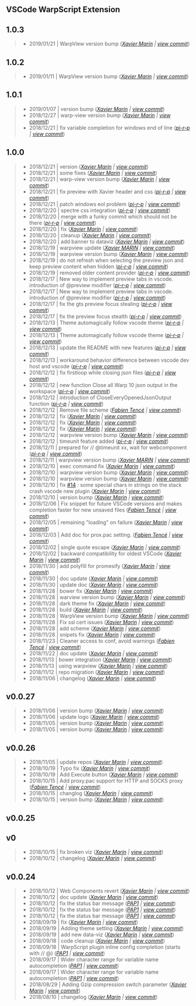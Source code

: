 VSCode WarpScript Extension
---

## 1.0.3

> +  2019/01/21  | WarpView version bump  (*[Xavier Marin](marin.xavier@gmail.com) | [view commit](https://github.com/senx/VSCode-WarpScriptLanguage//commit/d5b046111108666176fa248fd342d695cc2e6d93)*)

## 1.0.2

> +  2019/01/11  | WarpView version bump  (*[Xavier Marin](marin.xavier@gmail.com) | [view commit](https://github.com/senx/VSCode-WarpScriptLanguage//commit/7b595e2e049218afaaacf50d76edf220b548fd87)*)

## 1.0.1

> +  2019/01/07  | version bump  (*[Xavier Marin](marin.xavier@gmail.com) | [view commit](https://github.com/senx/VSCode-WarpScriptLanguage//commit/738e539204d3f9b04d4d9e1e062798c9bb0725f3)*)
> +  2018/12/27  | warp-view version bump  (*[Xavier Marin](marin.xavier@gmail.com) | [view commit](https://github.com/senx/VSCode-WarpScriptLanguage//commit/a064e320c581b50af5b06b554c53453c45a35b10)*)
> +  2018/12/21  | fix variable completion for windows end of line  (*[pi-r-p](pierre.papin@senx.io) | [view commit](https://github.com/senx/VSCode-WarpScriptLanguage//commit/236ae38ffb0f9b51b826000c4e2d731fc051cf19)*)

## 1.0.0

> +  2018/12/21  | version  (*[Xavier Marin](marin.xavier@gmail.com) | [view commit](https://github.com/senx/VSCode-WarpScriptLanguage//commit/63a65efe9bad0987ed1d0c2a8c48af6e88db1f46)*)
> +  2018/12/21  | some fixes  (*[Xavier Marin](marin.xavier@gmail.com) | [view commit](https://github.com/senx/VSCode-WarpScriptLanguage//commit/6e30b53ec1d9fd66c82d679de729c1e1e3e56ac9)*)
> +  2018/12/21  | warp-view version bump  (*[Xavier Marin](marin.xavier@gmail.com) | [view commit](https://github.com/senx/VSCode-WarpScriptLanguage//commit/83fdd1f96b5828a4fb1e034596a4442644082fae)*)
> +  2018/12/21  | fix preview with Xavier header and css  (*[pi-r-p](pierre.papin@senx.io) | [view commit](https://github.com/senx/VSCode-WarpScriptLanguage//commit/b232d0eb835ef328b2901137a10a52e577760d33)*)
> +  2018/12/21  | patch windows eol problem  (*[pi-r-p](pierre.papin@senx.io) | [view commit](https://github.com/senx/VSCode-WarpScriptLanguage//commit/ffee44a86cd69e8373c35f822bb7ee8a4649cb91)*)
> +  2018/12/20  | spectre css integration  (*[pi-r-p](pierre.papin@senx.io) | [view commit](https://github.com/senx/VSCode-WarpScriptLanguage//commit/c65a6cb941f033d749c5710fa3069469b8c498b7)*)
> +  2018/12/20  | merge with a funky commit which should not be there  (*[pi-r-p](pierre.papin@senx.io) | [view commit](https://github.com/senx/VSCode-WarpScriptLanguage//commit/06b2a45014eb7ee0a5b9421aa8e6230a24956bf4)*)
> +  2018/12/20  | fix  (*[Xavier Marin](marin.xavier@gmail.com) | [view commit](https://github.com/senx/VSCode-WarpScriptLanguage//commit/b84e80c8a3375622208b44edf083d6bcf38b93fc)*)
> +  2018/12/20  | cleanup  (*[Xavier Marin](marin.xavier@gmail.com) | [view commit](https://github.com/senx/VSCode-WarpScriptLanguage//commit/73c88d4bcb880ce5555ebea09bb02593c4ba1c9f)*)
> +  2018/12/20  | add banner to dataviz  (*[Xavier Marin](marin.xavier@gmail.com) | [view commit](https://github.com/senx/VSCode-WarpScriptLanguage//commit/a9adf08effd604df87ede89ca5e5eafd8012293f)*)
> +  2018/12/19  | warpview update  (*[Xavier MARIN](marin.xavier@gmail.com) | [view commit](https://github.com/senx/VSCode-WarpScriptLanguage//commit/005ba75433478880333803970bc020c6a5207693)*)
> +  2018/12/19  | warpview version bump  (*[Xavier Marin](marin.xavier@gmail.com) | [view commit](https://github.com/senx/VSCode-WarpScriptLanguage//commit/b1d54fee05c05323b015f17dab33c1d5c6f79287)*)
> +  2018/12/19  | do not refresh when selecting the preview json and keep preview content when hidden  (*[pi-r-p](pierre.papin@senx.io) | [view commit](https://github.com/senx/VSCode-WarpScriptLanguage//commit/362bf5acf046e8bc7a216725873a119808c9fa02)*)
> +  2018/12/19  | removed older content provider  (*[pi-r-p](pierre.papin@senx.io) | [view commit](https://github.com/senx/VSCode-WarpScriptLanguage//commit/b5b0a2a2becfbefa93f272208540f58a13e79162)*)
> +  2018/12/17  | New way to implement preview tabs in vscode. introduction of @preview modifier  (*[pi-r-p](pierre.papin@senx.io) | [view commit](https://github.com/senx/VSCode-WarpScriptLanguage//commit/4447541a44c8b36ac6ec85adff415f8d8c369628)*)
> +  2018/12/17  | New way to implement preview tabs in vscode. introduction of @preview modifier  (*[pi-r-p](pierre.papin@senx.io) | [view commit](https://github.com/senx/VSCode-WarpScriptLanguage//commit/70dad1d2c2e82004a3b1a13be69ad20dec8404a8)*)
> +  2018/12/17  | fix the gts preview focus stealing  (*[pi-r-p](pierre.papin@senx.io) | [view commit](https://github.com/senx/VSCode-WarpScriptLanguage//commit/0b2c2a28526b5dd969a0b76898dfa80facf6e114)*)
> +  2018/12/17  | fix the preview focus stealth  (*[pi-r-p](pierre.papin@senx.io) | [view commit](https://github.com/senx/VSCode-WarpScriptLanguage//commit/4cfc530477c93e5bf1f904421184c0bab82b5aff)*)
> +  2018/12/13  | Theme automagically follow vscode theme  (*[pi-r-p](pierre.papin@senx.io) | [view commit](https://github.com/senx/VSCode-WarpScriptLanguage//commit/3916150db55ac7b639450d5cf839e3c50fbb87a6)*)
> +  2018/12/13  | Theme automagically follow vscode theme  (*[pi-r-p](pierre.papin@senx.io) | [view commit](https://github.com/senx/VSCode-WarpScriptLanguage//commit/8df583c0963e19e7bf1d7077a73e86b0efc88e6a)*)
> +  2018/12/13  | update the README with new features  (*[pi-r-p](pierre.papin@senx.io) | [view commit](https://github.com/senx/VSCode-WarpScriptLanguage//commit/87bd5cd97a48c8e08abb77609d4a44572fccdfd3)*)
> +  2018/12/13  | workaround behavior difference between vscode dev host and vscode  (*[pi-r-p](pierre.papin@senx.io) | [view commit](https://github.com/senx/VSCode-WarpScriptLanguage//commit/f038cbc20655039ab43246994b2a3f6322013389)*)
> +  2018/12/12  | fix firstloop while closing json files  (*[pi-r-p](pierre.papin@senx.io) | [view commit](https://github.com/senx/VSCode-WarpScriptLanguage//commit/fe4637c02a01de27f94831f54e91e558b2e68b5e)*)
> +  2018/12/12  | new function Close all Warp 10 json output in the workspace  (*[pi-r-p](pierre.papin@senx.io) | [view commit](https://github.com/senx/VSCode-WarpScriptLanguage//commit/420132ce5b7e05df58559f0c717959ab5538113a)*)
> +  2018/12/12  | introduction of CloseEveryOpenedJsonOutput function  (*[pi-r-p](pierre.papin@senx.io) | [view commit](https://github.com/senx/VSCode-WarpScriptLanguage//commit/69ed30d253e7a5abc6963bf676ef1be241f937f8)*)
> +  2018/12/12  | Remove file scheme  (*[Fabien Tencé](fabien.tence@senx.io) | [view commit](https://github.com/senx/VSCode-WarpScriptLanguage//commit/4b17db77135c162c4932a9e4804b74a76d6f43d1)*)
> +  2018/12/12  | fix  (*[Xavier Marin](marin.xavier@gmail.com) | [view commit](https://github.com/senx/VSCode-WarpScriptLanguage//commit/5767261a6439629e23e7518016f5f8211b1cc0fb)*)
> +  2018/12/12  | fix  (*[Xavier Marin](marin.xavier@gmail.com) | [view commit](https://github.com/senx/VSCode-WarpScriptLanguage//commit/42ba4a851e6a9d68ecdd0694eb985a7eab2db9b7)*)
> +  2018/12/12  | fix  (*[Xavier Marin](marin.xavier@gmail.com) | [view commit](https://github.com/senx/VSCode-WarpScriptLanguage//commit/f38a139cc1702da7f6289f521ea20f3f1e4b8328)*)
> +  2018/12/12  | warpview version bump  (*[Xavier Marin](marin.xavier@gmail.com) | [view commit](https://github.com/senx/VSCode-WarpScriptLanguage//commit/b943d3ca1fd5cb1d00feded73058fcdeffaea696)*)
> +  2018/12/12  | timeunit feature added  (*[pi-r-p](pierre.papin@senx.io) | [view commit](https://github.com/senx/VSCode-WarpScriptLanguage//commit/1ea630d50f585d09f9576dbba43da3140a01c1e7)*)
> +  2018/12/11  | prepared for // @timeunit xx, wait for webcomponent  (*[pi-r-p](pierre.papin@senx.io) | [view commit](https://github.com/senx/VSCode-WarpScriptLanguage//commit/b1a2d2fe3d5a5ec3bbcd95c57a8fdcdc0e63d9a7)*)
> +  2018/12/11  | warpview version bump  (*[Xavier MARIN](marin.xavier@gmail.com) | [view commit](https://github.com/senx/VSCode-WarpScriptLanguage//commit/7982f1a66664ceb8d7852d6d06649c8cfacc56f1)*)
> +  2018/12/10  | exec command fix  (*[Xavier Marin](marin.xavier@gmail.com) | [view commit](https://github.com/senx/VSCode-WarpScriptLanguage//commit/f7073405961303af6377e38274810a9ee43dfd01)*)
> +  2018/12/10  | warpview version bump  (*[Xavier Marin](marin.xavier@gmail.com) | [view commit](https://github.com/senx/VSCode-WarpScriptLanguage//commit/c30f46bb0b529bd7eba35a052ea10931fd9a745f)*)
> +  2018/12/10  | warpview version bump  (*[Xavier Marin](marin.xavier@gmail.com) | [view commit](https://github.com/senx/VSCode-WarpScriptLanguage//commit/1138860787a238d13b5cd79881a7757914b4018a)*)
> +  2018/12/10  | fix [#14](https://github.com/senx/VSCode-WarpScriptLanguage//issues/14) : some special chars in strings on the stack crash vscode new plugin  (*[Xavier Marin](marin.xavier@gmail.com) | [view commit](https://github.com/senx/VSCode-WarpScriptLanguage//commit/51276025c75ae5d127a7b1b838c35b39a4b0cae0)*)
> +  2018/12/10  | version bump  (*[Xavier Marin](marin.xavier@gmail.com) | [view commit](https://github.com/senx/VSCode-WarpScriptLanguage//commit/24237c562fdda40f70fad05a8f90d94431a47135)*)
> +  2018/12/06  | Fix snippet for future VSCode versions and makes completion faster for new unsaved files  (*[Fabien Tencé](fabien.tence@senx.io) | [view commit](https://github.com/senx/VSCode-WarpScriptLanguage//commit/a9aedbaf7d8ea1a76b892103da28907bae503266)*)
> +  2018/12/05  | remaining "loading" on failure  (*[Xavier Marin](marin.xavier@gmail.com) | [view commit](https://github.com/senx/VSCode-WarpScriptLanguage//commit/2567ac05df312bf4a9ba31ac99f3ccc31bfd094a)*)
> +  2018/12/03  | Add doc for prox.pac setting.  (*[Fabien Tencé](fabien.tence@senx.io) | [view commit](https://github.com/senx/VSCode-WarpScriptLanguage//commit/dcdfb7fd1b82d451bcffc9d3f01aafa90c9c148f)*)
> +  2018/12/02  | single quote escape  (*[Xavier Marin](marin.xavier@gmail.com) | [view commit](https://github.com/senx/VSCode-WarpScriptLanguage//commit/d9cb734fa79edd424c4844be84a0b91a47452367)*)
> +  2018/12/02  | backward compatibility for oldest VSCode  (*[Xavier Marin](marin.xavier@gmail.com) | [view commit](https://github.com/senx/VSCode-WarpScriptLanguage//commit/d83545933d5629f5ff0992d279621a48605a0b0e)*)
> +  2018/11/30  | add polyfill for promesify  (*[Xavier Marin](marin.xavier@gmail.com) | [view commit](https://github.com/senx/VSCode-WarpScriptLanguage//commit/441481ba47c96d0f4c9c9e9ac90d44024560da99)*)
> +  2018/11/30  | doc update  (*[Xavier Marin](marin.xavier@gmail.com) | [view commit](https://github.com/senx/VSCode-WarpScriptLanguage//commit/a978718e7d09bd88406993744cbba892d0bdf3c6)*)
> +  2018/11/30  | update doc  (*[Xavier Marin](marin.xavier@gmail.com) | [view commit](https://github.com/senx/VSCode-WarpScriptLanguage//commit/e8811222a33318dd76be89d1e195f06779751330)*)
> +  2018/11/28  | bower fix  (*[Xavier Marin](marin.xavier@gmail.com) | [view commit](https://github.com/senx/VSCode-WarpScriptLanguage//commit/80e91919512ce504a6dd1c4f6c7ac1ae252df8b3)*)
> +  2018/11/28  | warview version bump  (*[Xavier Marin](marin.xavier@gmail.com) | [view commit](https://github.com/senx/VSCode-WarpScriptLanguage//commit/2700aa6a269d77e6c5b4b2f14efcc19c1e57c507)*)
> +  2018/11/28  | dark theme fix  (*[Xavier Marin](marin.xavier@gmail.com) | [view commit](https://github.com/senx/VSCode-WarpScriptLanguage//commit/b68155661bdb1dad3ca57da8a0d5a723353e5bf0)*)
> +  2018/11/28  | build  (*[Xavier Marin](marin.xavier@gmail.com) | [view commit](https://github.com/senx/VSCode-WarpScriptLanguage//commit/c289ccd963bf3ca30a230735b2ed24670c29d1f1)*)
> +  2018/11/28  | WarpView version bump  (*[Xavier Marin](marin.xavier@gmail.com) | [view commit](https://github.com/senx/VSCode-WarpScriptLanguage//commit/0bc95f223b19409320d4e7a2de158e28d1ffa551)*)
> +  2018/11/28  | Fix ssl cert issues  (*[Xavier Marin](marin.xavier@gmail.com) | [view commit](https://github.com/senx/VSCode-WarpScriptLanguage//commit/4eb18798b43f0007635b0221bb042054392d2e75)*)
> +  2018/11/28  | add scheme  (*[Xavier Marin](marin.xavier@gmail.com) | [view commit](https://github.com/senx/VSCode-WarpScriptLanguage//commit/7e70ff13b533f710d7505d22c19f6f5df13e6244)*)
> +  2018/11/28  | snipets fix  (*[Xavier Marin](marin.xavier@gmail.com) | [view commit](https://github.com/senx/VSCode-WarpScriptLanguage//commit/00a81a58f4c162bfe8aac055a93366d3b491ca11)*)
> +  2018/11/23  | Cleaner access to conf, avoid warnings  (*[Fabien Tencé](fabien.tence@senx.io) | [view commit](https://github.com/senx/VSCode-WarpScriptLanguage//commit/76500e4db3a43e1f0e59c0076907570aa5460db3)*)
> +  2018/11/22  | doc update  (*[Xavier Marin](marin.xavier@gmail.com) | [view commit](https://github.com/senx/VSCode-WarpScriptLanguage//commit/30a00f9d246d33d4951b76a3ca31caf1803ddca6)*)
> +  2018/11/13  | bower integration  (*[Xavier Marin](marin.xavier@gmail.com) | [view commit](https://github.com/senx/VSCode-WarpScriptLanguage//commit/c69587c793bac9e0f1bab205273f9eb245fa0d44)*)
> +  2018/11/13  | using warpview  (*[Xavier Marin](marin.xavier@gmail.com) | [view commit](https://github.com/senx/VSCode-WarpScriptLanguage//commit/88b10b83bba5a7cd3bea29b206fedf536eb933d3)*)
> +  2018/11/12  | repo migration  (*[Xavier Marin](marin.xavier@gmail.com) | [view commit](https://github.com/senx/VSCode-WarpScriptLanguage//commit/498fa651ad7a68289abc798d57683bfbaf050a49)*)
> +  2018/11/06  | changelog  (*[Xavier Marin](marin.xavier@gmail.com) | [view commit](https://github.com/senx/VSCode-WarpScriptLanguage//commit/02c492e48e1f58962432e2bd9e676092b2b4066b)*)

## v0.0.27

> +  2018/11/06  | version bump  (*[Xavier Marin](marin.xavier@gmail.com) | [view commit](https://github.com/senx/VSCode-WarpScriptLanguage//commit/9bd83ac2492e172201316e6903d67996c6f83596)*)
> +  2018/11/06  | update logo  (*[Xavier Marin](marin.xavier@gmail.com) | [view commit](https://github.com/senx/VSCode-WarpScriptLanguage//commit/d178763342ff27c914fabc884706ab6e96d2b889)*)
> +  2018/11/05  | version bump  (*[Xavier Marin](marin.xavier@gmail.com) | [view commit](https://github.com/senx/VSCode-WarpScriptLanguage//commit/504f993e14a90f4234a7989ad0f272337ff374cb)*)
> +  2018/11/05  | version bump  (*[Xavier Marin](marin.xavier@gmail.com) | [view commit](https://github.com/senx/VSCode-WarpScriptLanguage//commit/63c5a88cfbdb871445194680877b57a9eab77e5f)*)

## v0.0.26

> +  2018/11/05  | update repos  (*[Xavier Marin](marin.xavier@gmail.com) | [view commit](https://github.com/senx/VSCode-WarpScriptLanguage//commit/d388c5fee9b7e02afcd3ecbb47422fee040c4fba)*)
> +  2018/10/19  | Typo fix  (*[Xavier Marin](marin.xavier@gmail.com) | [view commit](https://github.com/senx/VSCode-WarpScriptLanguage//commit/01abfca120e043ffa1b1970f8eec6973fee98fb4)*)
> +  2018/10/19  | Add Execute button  (*[Xavier Marin](marin.xavier@gmail.com) | [view commit](https://github.com/senx/VSCode-WarpScriptLanguage//commit/15556041f04413fd8c947fb17acea37de049209a)*)
> +  2018/10/15  | Add proxy.pac support for HTTP and SOCKS proxy  (*[Fabien Tencé](fabien.tence@cityzendata.com) | [view commit](https://github.com/senx/VSCode-WarpScriptLanguage//commit/1c4b04c18c725170b2d3cdde65ab6094f717e3af)*)
> +  2018/10/15  | changlog  (*[Xavier Marin](marin.xavier@gmail.com) | [view commit](https://github.com/senx/VSCode-WarpScriptLanguage//commit/ab691c4ade9e1558d8fee6ddbdf8e6f3a4361368)*)
> +  2018/10/15  | version bump  (*[Xavier Marin](marin.xavier@gmail.com) | [view commit](https://github.com/senx/VSCode-WarpScriptLanguage//commit/17616ccb9c4b5949800485c199ec6d84427f2176)*)

## v0.0.25


## v0

> +  2018/10/15  | fix broken viz  (*[Xavier Marin](marin.xavier@gmail.com) | [view commit](https://github.com/senx/VSCode-WarpScriptLanguage//commit/668cac492c2e203698c205d59afbdee013543b3f)*)
> +  2018/10/12  | changelog  (*[Xavier Marin](marin.xavier@gmail.com) | [view commit](https://github.com/senx/VSCode-WarpScriptLanguage//commit/70ad84a47599fef5d38bb9d4a22b2eb57561c3f3)*)

## v0.0.24

> +  2018/10/12  | Web Components revert  (*[Xavier Marin](marin.xavier@gmail.com) | [view commit](https://github.com/senx/VSCode-WarpScriptLanguage//commit/95aaab846ee1156c068bcdff9f4c220b7b7aeaf5)*)
> +  2018/10/12  | doc update  (*[Xavier Marin](marin.xavier@gmail.com) | [view commit](https://github.com/senx/VSCode-WarpScriptLanguage//commit/d89730b6e8af6008e7020a0be47e233d6eed3a6f)*)
> +  2018/10/12  | fix the status bar message  (*[PAP1](pierre.papin@cityzendata.com) | [view commit](https://github.com/senx/VSCode-WarpScriptLanguage//commit/b2e13343714eea4c5f21dc0a84891f241339f18e)*)
> +  2018/10/12  | fix the status bar message  (*[PAP1](pierre.papin@cityzendata.com) | [view commit](https://github.com/senx/VSCode-WarpScriptLanguage//commit/6d0e07dee23ae86bf3db43da3c37f6cdd0a4b2b8)*)
> +  2018/10/12  | fix the status bar message  (*[PAP1](pierre.papin@cityzendata.com) | [view commit](https://github.com/senx/VSCode-WarpScriptLanguage//commit/e05bba673c718e99e53ce58ffc8e607ccb87c324)*)
> +  2018/09/19  | fix  (*[Xavier Marin](marin.xavier@gmail.com) | [view commit](https://github.com/senx/VSCode-WarpScriptLanguage//commit/ff9171ea848bb4bf07b7e8bbec78fbac12161873)*)
> +  2018/09/19  | Adding theme setting  (*[Xavier Marin](marin.xavier@gmail.com) | [view commit](https://github.com/senx/VSCode-WarpScriptLanguage//commit/5090de7b89da013828ee051f976f0faf100f2ea9)*)
> +  2018/09/19  | add new data-viz  (*[Xavier Marin](marin.xavier@gmail.com) | [view commit](https://github.com/senx/VSCode-WarpScriptLanguage//commit/2d77bd603835201b2f690d836af9ac435b1ac4d9)*)
> +  2018/09/18  | code cleanup  (*[Xavier Marin](marin.xavier@gmail.com) | [view commit](https://github.com/senx/VSCode-WarpScriptLanguage//commit/49448fb28f0a0275137eb9511f651c71991d4923)*)
> +  2018/09/18  | WarpScript plugin inline config completion (starts with // @)  (*[PAP1](pierre.papin@cityzendata.com) | [view commit](https://github.com/senx/VSCode-WarpScriptLanguage//commit/0cb6a0191293cf06f5ac8b2492bbd2892b5566ab)*)
> +  2018/09/17  | Wider character range for variable name autocompletion  (*[PAP1](pierre.papin@cityzendata.com) | [view commit](https://github.com/senx/VSCode-WarpScriptLanguage//commit/3757cd3689affd3f50c2df563960c11caeb2cfaf)*)
> +  2018/09/17  | Wider character range for variable name autocompletion  (*[PAP1](pierre.papin@cityzendata.com) | [view commit](https://github.com/senx/VSCode-WarpScriptLanguage//commit/eabd3fb768ff553d17074ff098076a164c50ead4)*)
> +  2018/08/29  | Adding Gzip compression switch parameter  (*[Xavier Marin](marin.xavier@gmail.com) | [view commit](https://github.com/senx/VSCode-WarpScriptLanguage//commit/bb52fba449fc7e6b9ecb79a2fece94cdf7bd3b67)*)
> +  2018/08/10  | changelog  (*[Xavier Marin](marin.xavier@gmail.com) | [view commit](https://github.com/senx/VSCode-WarpScriptLanguage//commit/34f49ed2fa6d1afadc7c1e7a75daf6bceaee7b69)*)


